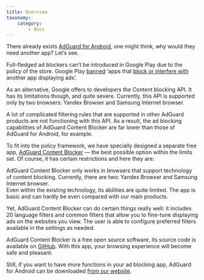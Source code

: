 ```yaml
---
title: Overview
taxonomy:
    category:
        - docs
---
```


There already exists [AdGuard for Android](https://adguard.com/en/adguard-android/overview.html), one might think, why would they need another app? Let’s see.

Full-fledged ad blockers can’t be introduced in Google Play due to the policy of the store. Google Play [banned](https://adguard.com/en/blog/google-removes-adguard-android-app-google-play.html) ‘apps that [block or interfere with](https://www.androidpolice.com/2016/03/01/google-explicitly-bans-ad-blockers-from-the-play-store-except-all-those-ad-blocking-web-browsers-apparently/) another app displaying ads’.

As an alternative, Google offers to developers the Content blocking API. It has its limitations though, and quite severe. Currently, this API is supported only by two browsers: Yandex Browser and Samsung Internet browser.

A lot of complicated filtering rules that are supported in other AdGuard products are not functioning with this API. As a result, the ad blocking capabilities of AdGuard Content Blocker are far lower than those of AdGuard for Android, for example.

To fit into the policy framework, we have specially designed a separate free app, [AdGuard Content Blocker](https://play.google.com/store/apps/details?id=com.adguard.android.contentblocker) — the best possible option within the limits set. Of course, it has certain restrictions and here they are: 

AdGuard Content Blocker only works in browsers that support technology of content blocking. Currently, there are two: Yandex Browser and Samsung Internet browser.  
Even within the existing technology, its abilities are quite limited. The app is basic and can hardly be even compared with our main products.

Yet, AdGuard Content Blocker can do certain things really well: it includes 20 language filters and common filters that allow you to fine-tune displaying ads on the websites you view. The user is able to configure preferred filters available in the settings as needed.

AdGuard Content Blocker is a free open source software, its source code is available on [GitHub](https://github.com/AdguardTeam/ContentBlocker). With this app, your browsing experience will become safe and pleasant.

Still, if you want to have more functions in your ad blocking app, AdGuard for Android can be downloaded [from our website](https://adguard.com/adguard-android/overview.html). 